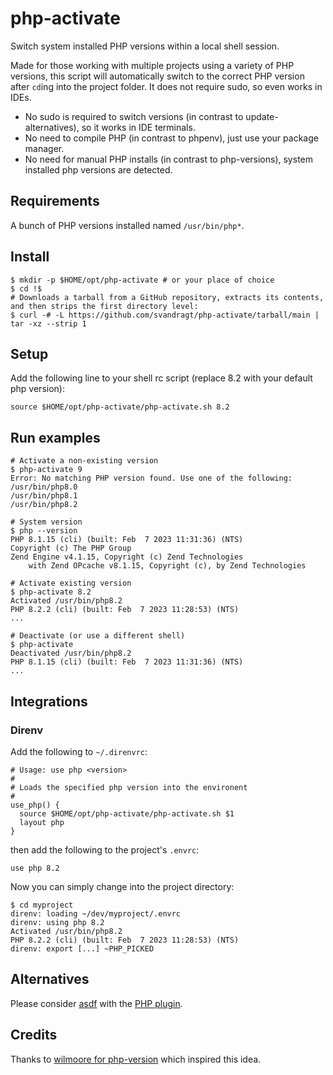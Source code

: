 # php-activate
Switch system installed PHP versions within a local shell session.

Made for those working with multiple projects using a variety of PHP versions, this script will automatically switch to the correct PHP version after `cd`ing into the project folder. It does not require sudo, so even works in IDEs.

* No sudo is required to switch versions (in contrast to update-alternatives), so it works in IDE terminals.
* No need to compile PHP (in contrast to phpenv), just use your package manager. 
* No need for manual PHP installs (in contrast to php-versions), system installed php versions are detected.

## Requirements

A bunch of PHP versions installed named `/usr/bin/php*`.

## Install

```shell
$ mkdir -p $HOME/opt/php-activate # or your place of choice
$ cd !$
# Downloads a tarball from a GitHub repository, extracts its contents, and then strips the first directory level:
$ curl -# -L https://github.com/svandragt/php-activate/tarball/main | tar -xz --strip 1
```

## Setup

Add the following line to your shell rc script (replace 8.2 with your default php version):

```
source $HOME/opt/php-activate/php-activate.sh 8.2
```


## Run examples

```shell
# Activate a non-existing version
$ php-activate 9
Error: No matching PHP version found. Use one of the following:
/usr/bin/php8.0
/usr/bin/php8.1
/usr/bin/php8.2

# System version
$ php --version
PHP 8.1.15 (cli) (built: Feb  7 2023 11:31:36) (NTS)
Copyright (c) The PHP Group
Zend Engine v4.1.15, Copyright (c) Zend Technologies
    with Zend OPcache v8.1.15, Copyright (c), by Zend Technologies
    
# Activate existing version
$ php-activate 8.2
Activated /usr/bin/php8.2
PHP 8.2.2 (cli) (built: Feb  7 2023 11:28:53) (NTS)
...

# Deactivate (or use a different shell)
$ php-activate
Deactivated /usr/bin/php8.2
PHP 8.1.15 (cli) (built: Feb  7 2023 11:31:36) (NTS)
...
```

## Integrations

### Direnv

Add the following to `~/.direnvrc`:

```
# Usage: use php <version>
#
# Loads the specified php version into the environent
#
use_php() {
  source $HOME/opt/php-activate/php-activate.sh $1
  layout php
}
```

then add the following to the project's `.envrc`:
```
use php 8.2
```
Now you can simply change into the project directory:

```shell
$ cd myproject
direnv: loading ~/dev/myproject/.envrc
direnv: using php 8.2
Activated /usr/bin/php8.2
PHP 8.2.2 (cli) (built: Feb  7 2023 11:28:53) (NTS)
direnv: export [...] ~PHP_PICKED
```

## Alternatives

Please consider [asdf](https://asdf-vm.com/) with the [PHP plugin](https://github.com/asdf-community/asdf-php).


## Credits

Thanks to [wilmoore for php-version](https://github.com/wilmoore/php-version) which inspired this idea.
